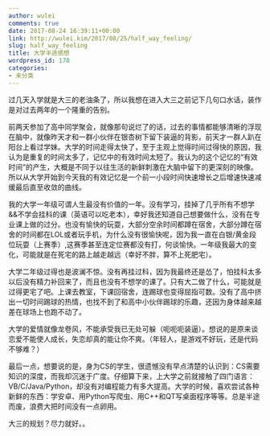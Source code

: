 ```yaml
---
author: wulei
comments: true
date: 2017-08-24 16:39:11+00:00
link: http://wulei.kim/2017/08/25/half_way_feeling/
slug: half_way_feeling
title: 大学半途感想
wordpress_id: 178
categories:
- 未分类
---
```


过几天入学就是大三的老油条了，所以我想在进入大三之前记下几句口水话，装作是对过去两年的一个隆重的告别。

前两天参加了高中同学聚会，就像那句说烂了的话，过去的事情都能够清晰的浮现在脑中，就像昨天才和一群小伙伴在银杏树下留下装逼的背影，前天才一群人趴在阳台上看过学妹。大学的时间走得太快了，至于主观上觉得时间过得快的原因，我认为是重复的时间太多了，记忆中的有效时间太短了。我认为的这个记忆的“有效时间”的产生，大概是不同于以往生活的新鲜刺激在大脑中留下的更深刻的映像。所以从大学开始到今天我的有效记忆是一个前一小段时间快速增长之后增速快速减缓最后直至收敛的曲线。

我的大学一年级可谓人生最没有价值的一年。没有学习，挂掉了几乎所有不想学&&不学会挂科的课（英语可以吃老本），幸好我还知道自己想要做什么，没有在专业课上做的过分。也没有愉快的玩耍，大部分空余时间都蹲在宿舍，大部分蹲在宿舍的时间都在LOL或者玩手机，为什么没有很愉快呢，因为我一直在白银/黄金段位玩耍（上赛季）,这赛季甚至连定位赛都没有打，何谈愉快。一年级我最大的变化，可能就是在死宅的路上越走越远（幸好不胖，算不上死肥宅）。

大学二年级过得也是波澜不惊。没有再挂过科，因为我最终还是怂了，怕挂科太多以后没有精力补回来了，而且也没有不想学的课了。只有大二做了什么，可能就是过得更宅了吧。上课去教室，下课回宿舍，连踢球也变得屈指可数。没有了高中挤出一切时间踢球的热情，也找不到了和高中小伙伴踢球的乐趣，还因为身体越来越差在球场上也跑不动了。

大学的爱情就像龙卷风，不能承受我已无处可躲（呃呃呃装逼）。想说的是原来谈恋爱不能使人成长，失恋却真的能让你不爽。（年轻人，是游戏不好玩，还是代码不够难？）

最后一点，想要说的是，身为CS的学生，很遗憾没有早点清楚的认识到：CS需要知识的深度，而我却沉迷于广度。仔细算下来，上大学之前就接触了四门语言：VB/C/Java/Python，却没有对编程能力有多大提高。大学的时候，喜欢尝试各种新鲜的东西：学安卓、用Python写爬虫、用C++和QT写桌面程序等等。总是半途而废，浪费大把时间没有一点卵用。

大三的规划？尽力就好。。
